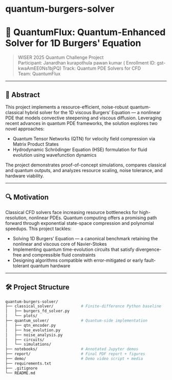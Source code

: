 # quantum-burgers-solver
# 🧠 QuantumFlux: Quantum-Enhanced Solver for 1D Burgers' Equation

> WISER 2025 Quantum Challenge Project  
> Participant: Janardhan kurapothula pawan kumar ( Enrollment ID: gst-kwaAmEE0Ns1bjPQ)
> Track: Quantum PDE Solvers for CFD  
> Team: QuantumFlux

---

## 📌 Abstract

This project implements a resource-efficient, noise-robust quantum-classical hybrid solver for the 1D viscous Burgers’ Equation — a nonlinear PDE that models convective steepening and viscous diffusion. Leveraging recent advances in quantum PDE frameworks, the solution explores two novel approaches:

- Quantum Tensor Networks (QTN) for velocity field compression via Matrix Product States  
- Hydrodynamic Schrödinger Equation (HSE) formulation for fluid evolution using wavefunction dynamics

The project demonstrates proof-of-concept simulations, compares classical and quantum outputs, and analyzes resource scaling, noise tolerance, and hardware viability.

---

## 🔍 Motivation

Classical CFD solvers face increasing resource bottlenecks for high-resolution, nonlinear PDEs. Quantum computing offers a promising path forward through exponential state-space compression and polynomial speedups. This project tackles:

- Solving 1D Burgers’ Equation — a canonical benchmark retaining the nonlinear and viscous core of Navier-Stokes  
- Implementing quantum time-evolution circuits that satisfy divergence-free and compressible fluid constraints  
- Designing algorithms compatible with error-mitigated or early fault-tolerant quantum hardware

---

## 🛠️ Project Structure

```bash
quantum-burgers-solver/
├── classical_solver/            # Finite-difference Python baseline
│   ├── burgers_fd_solver.py
│   └── plots/
├── quantum_solver/              # Quantum-side implementation
│   ├── qtn_encoder.py
│   ├── hse_evolution.py
│   ├── noise_analysis.py
│   ├── circuits/
│   └── simulations/
├── notebooks/                   # Annotated Jupyter demos
├── report/                      # Final PDF report + figures
├── demo/                        # Demo video script + media
├── requirements.txt
├── .gitignore
└── README.md
